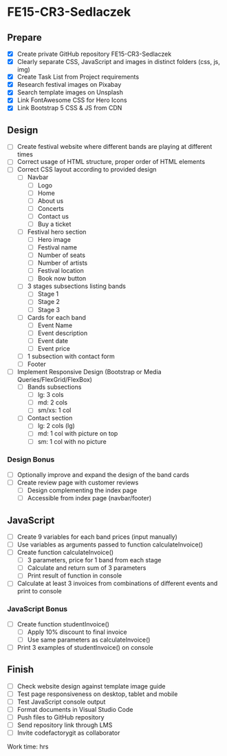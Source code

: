 # FE15-CR3-Sedlaczek

## Prepare
- [x] Create private GitHub repository FE15-CR3-Sedlaczek
- [x] Clearly separate CSS, JavaScript and images in distinct folders (css, js, img)
- [x] Create Task List from Project requirements
- [x] Research festival images on Pixabay
- [x] Search template images on Unsplash
- [x] Link FontAwesome CSS for Hero Icons
- [x] Link Bootstrap 5 CSS & JS from CDN

## Design
- [ ] Create festival website where different bands are playing at different times
- [ ] Correct usage of HTML structure, proper order of HTML elements
- [ ] Correct CSS layout according to provided design
  - [ ] Navbar
    - [ ] Logo
    - [ ] Home
    - [ ] About us
    - [ ] Concerts
    - [ ] Contact us
    - [ ] Buy a ticket
  - [ ] Festival hero section
    - [ ] Hero image
    - [ ] Festival name
    - [ ] Number of seats
    - [ ] Number of artists
    - [ ] Festival location
    - [ ] Book now button
  - [ ] 3 stages subsections listing bands
    - [ ] Stage 1
    - [ ] Stage 2
    - [ ] Stage 3
  - [ ] Cards for each band
    - [ ] Event Name
    - [ ] Event description
    - [ ] Event date
    - [ ] Event price
  - [ ] 1 subsection with contact form
  - [ ] Footer
- [ ] Implement Responsive Design (Bootstrap or Media Queries/FlexGrid/FlexBox)
  - [ ] Bands subsections 
    - [ ] lg: 3 cols
    - [ ] md: 2 cols
    - [ ] sm/xs: 1 col
  - [ ] Contact section
    - [ ] lg: 2 cols (lg)
    - [ ] md: 1 col with picture on top
    - [ ] sm: 1 col with no picture

### Design Bonus
- [ ] Optionally improve and expand the design of the band cards
- [ ] Create review page with customer reviews
  - [ ] Design complementing the index page
  - [ ] Accessible from index page (navbar/footer)

## JavaScript
- [ ] Create 9 variables for each band prices (input manually)
- [ ] Use variables as arguments passed to function calculateInvoice()
- [ ] Create function calculateInvoice()
  - [ ] 3 parameters, price for 1 band from each stage
  - [ ] Calculate and return sum of 3 parameters
  - [ ] Print result of function in console
- [ ] Calculate at least 3 invoices from combinations of different events and print to console

### JavaScript Bonus
- [ ] Create function studentInvoice()
  - [ ] Apply 10% discount to final invoice
  - [ ] Use same parameters as calculateInvoice()
- [ ] Print 3 examples of studentInvoice() on console

## Finish
- [ ] Check website design against template image guide
- [ ] Test page responsiveness on desktop, tablet and mobile
- [ ] Test JavaScript console output
- [ ] Format documents in Visual Studio Code
- [ ] Push files to GitHub repository
- [ ] Send repository link through LMS
- [ ] Invite codefactorygit as collaborator

Work time: hrs
